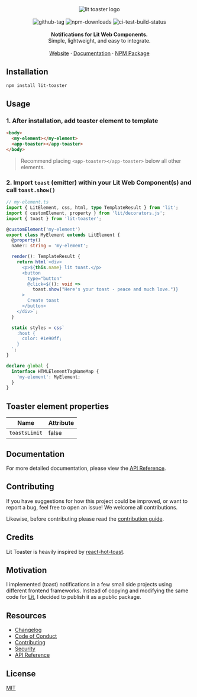 <div align="center">
<img alt="lit toaster logo" src="https://res.cloudinary.com/ddlhtsgmp/image/upload/w_300,h_300,c_fill,r_10/v1755055178/lit-toaster-logo-full.png"/>
</div>

<br />

<div align="center">
    <img src="https://img.shields.io/github/v/tag/brysonbw/lit-toaster?style=flat&color=blue&label=npm" alt="github-tag" />
  <img src="https://img.shields.io/npm/dm/lit-toaster?style=flat&label=npm%20downloads" alt="npm-downloads"/>
    <img src="https://img.shields.io/github/actions/workflow/status/brysonbw/lit-toaster/test.yml?branch=main&style=flat&logo=github&label=CI" alt="ci-test-build-status" />
</a>
</div>
<br />
<div align="center"><strong>Notifications for Lit Web Components.</strong></div>
<div align="center">Simple, lightweight, and easy to integrate.</div>
<br />

<div align="center">
<a href="https://lit-toaster.com/">Website</a> 
<span> · </span>
<a href="https://github.com/brysonbw/lit-toaster/blob/main/docs/api-reference/README.md">Documentation</a> 
<span> · </span>
<a href="https://www.npmjs.com/package/lit-toaster">NPM Package</a> 
</div>

## Installation

```bash
npm install lit-toaster
```

## Usage

### 1. After installation, add toaster element to template

```html
<body>
  <my-element></my-element>
  <app-toaster></app-toaster>
</body>
```

> Recommend placing `<app-toaster></app-toaster>` below all other elements.

### 2. Import `toast` (emitter) within your Lit Web Component(s) and call `toast.show()`

```typescript
// my-element.ts
import { LitElement, css, html, type TemplateResult } from 'lit';
import { customElement, property } from 'lit/decorators.js';
import { toast } from 'lit-toaster';

@customElement('my-element')
export class MyElement extends LitElement {
  @property()
  name?: string = 'my-element';

  render(): TemplateResult {
    return html`<div>
      <p>${this.name} lit toast.</p>
      <button
        type="button"
        @click=${(): void =>
          toast.show("Here's your toast - peace and much love.")}
      >
        Create toast
      </button>
    </div>`;
  }

  static styles = css`
    :host {
      color: #1e90ff;
    }
  `;
}

declare global {
  interface HTMLElementTagNameMap {
    'my-element': MyElement;
  }
}
```

## Toaster element properties

| Name          | Attribute |
| ------------- | --------- |
| `toastsLimit` | false     |

## Documentation

For more detailed documentation, please view the [API Reference](docs/api-reference/README.md).

## Contributing

If you have suggestions for how this project could be improved, or want to report a bug, feel free to open an issue! We welcome all contributions.

Likewise, before contributing please read the [contribution guide](CONTRIBUTING.md).

## Credits

Lit Toaster is heavily inspired by [react-hot-toast](https://github.com/timolins/react-hot-toast).

## Motivation

I implemented (toast) notifications in a few small side projects using different frontend frameworks. Instead of copying and modifying the same code for [Lit](https://lit.dev/), I decided to publish it as a public package.

## Resources

- [Changelog](CHANGELOG.md)
- [Code of Conduct](CODE_OF_CONDUCT.md)
- [Contributing](CONTRIBUTING.md)
- [Security](SECURITY.md)
- [API Reference](docs/api-reference/README.md)

## License

[MIT](LICENSE)
